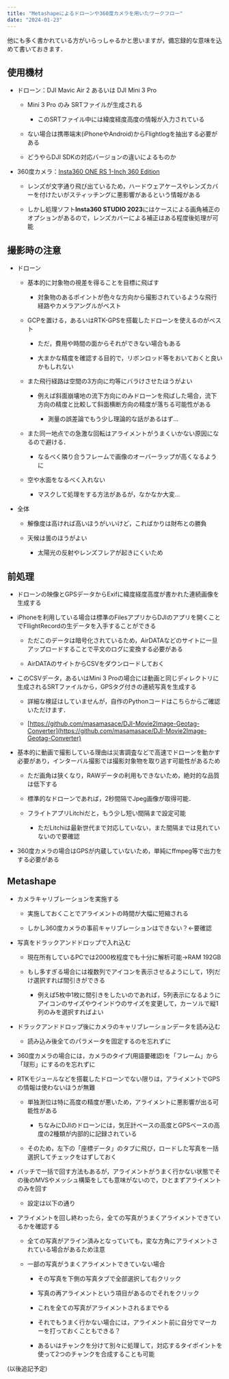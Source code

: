 ```yaml
---
title: "Metashapeによるドローンや360度カメラを用いたワークフロー"
date: "2024-01-23"
---
```


他にも多く書かれている方がいらっしゃるかと思いますが，備忘録的な意味を込めて書いておきます．

## 使用機材

- ドローン：DJI Mavic Air 2 あるいは DJI Mini 3 Pro
    
    - Mini 3 Pro のみ SRTファイルが生成される
        
        - このSRTファイル中には緯度経度高度の情報が入力されている
            
    - ない場合は携帯端末(iPhoneやAndroid)からFlightlogを抽出する必要がある
        
    - どうやらDJI SDKの対応バージョンの違いによるものか
        
- 360度カメラ：[Insta360 ONE RS 1-Inch 360 Edition](https://www.insta360.com/product/insta360-oners/1inch-360)
    
    - レンズが文字通り飛び出ているため，ハードウェアケースやレンズカバーを付けたいがスティッチングに悪影響があるという情報がある
        
    - しかし処理ソフト**Insta360 STUDIO 2023**にはケースによる画角補正のオプションがあるので，レンズカバーによる補正はある程度後処理が可能
        

## 撮影時の注意

- ドローン
    
    - 基本的に対象物の視差を得ることを目標に飛ばす
        
        - 対象物のあるポイントが色々な方向から撮影されているような飛行経路やカメラアングルがベスト
            
    - GCPを置ける，あるいはRTK-GPSを搭載したドローンを使えるのがベスト
        
        - ただ，費用や時間の面からそれができない場合もある
            
        - 大まかな精度を確認する目的で，リボンロッド等をおいておくと良いかもしれない
            
    - また飛行経路は空間の3方向に均等にバラけさせたほうがよい
        
        - 例えば斜面崩壊地の流下方向にのみドローンを飛ばした場合，流下方向の精度と比較して斜面横断方向の精度が落ちる可能性がある
            
            - 測量の誤差論でもう少し理論的な話があるはず…
                
    - また同一地点での急激な回転はアライメントがうまくいかない原因になるので避ける．
        
        - なるべく隣り合うフレームで画像のオーバーラップが高くなるように
            
    - 空や水面をなるべく入れない
        
        - マスクして処理をする方法があるが，なかなか大変…
            
        

- 全体
    
    - 解像度は高ければ高いほうがいいけど，こればかりは財布との勝負
        
    - 天候は曇のほうがよい
        
        - 太陽光の反射やレンズフレアが起きにくいため
            
    

## 前処理

- ドローンの映像とGPSデータからExifに緯度経度高度が書かれた連続画像を生成する
    
- iPhoneを利用している場合は標準のFilesアプリからDJIのアプリを開くことでFllightRecordの生データを入手することができる
    
    - ただこのデータは暗号化されているため，AirDATAなどのサイトに一旦アップロードすることで平文のログに変換する必要がある
        
    - AirDATAのサイトからCSVをダウンロードしておく
        
- このCSVデータ，あるいはMini 3 Proの場合には動画と同じディレクトリに生成されるSRTファイルから，GPSタグ付きの連続写真を生成する
    
    - 詳細な検証はしていませんが，自作のPythonコードはこちらからご確認いただけます．
        
    - [https://github.com/masamasace/DJI-Movie2Image-Geotag-Converter](https://github.com/masamasace/DJI-Movie2Image-Geotag-Converter)
        

- 基本的に動画で撮影している理由は災害調査などで高速でドローンを動かす必要があり，インターバル撮影では撮影対象物を取り逃す可能性があるため
    
    - ただ画角は狭くなり，RAWデータの利用もできないため，絶対的な品質は低下する
        
    - 標準的なドローンであれば，2秒間隔でJpeg画像が取得可能．
        
    - フライトアプリLitchiだと，もう少し短い間隔まで設定可能
        
        - ただLitchiは最新世代まで対応していない，また間隔までは見れていないので要確認
            
- 360度カメラの場合はGPSが内蔵していないため，単純にffmpeg等で出力をする必要がある
    

## Metashape

- カメラキャリブレーションを実施する
    
    - 実施しておくことでアライメントの時間が大幅に短縮される
        
    - しかし360度カメラの事前キャリブレーションはできない？←要確認
        
- 写真をドラックアンドドロップで入れ込む
    
    - 現在所有しているPCでは2000枚程度でも十分に解析可能→RAM 192GB
        
    - もし多すぎる場合には複数列でアイコンを表示させるようにして，1列だけ選択すれば間引きができる
        
        - 例えば5枚中1枚に間引きをしたいのであれば，5列表示になるようにアイコンのサイズやウインドウのサイズを変更して，カーソルで縦1列のみを選択すればよい
            
- ドラックアンドドロップ後にカメラのキャリブレーションデータを読み込む
    
    - 読み込み後全てのパラメータを固定するのを忘れずに
        
- 360度カメラの場合には，カメラのタイプ(用語要確認)を「フレーム」から「球形」にするのを忘れずに
    
- RTKモジュールなどを搭載したドローンでない限りは，アライメントでGPSの情報は使わないほうが無難
    
    - 単独測位は特に高度の精度が悪いため，アライメントに悪影響が出る可能性がある
        
        - ちなみにDJIのドローンには，気圧計ベースの高度とGPSベースの高度の2種類が内部的に記録されている
            
    - そのため，左下の「座標データ」のタブに飛び，ロードした写真を一括選択してチェックをはずしておく
        
- バッチで一括で回す方法もあるが，アライメントがうまく行かない状態でその後のMVSやメッシュ構築をしても意味がないので，ひとまずアライメントのみを回す
    
    - 設定は以下の通り
        
- アライメントを回し終わったら，全ての写真がうまくアライメントできているかを確認する
    
    - 全ての写真がアライン済みとなっていても，変な方角にアライメントされている場合があるため注意
        
    - 一部の写真がうまくアライメントできていない場合
        
        - その写真を下側の写真タブで全部選択して右クリック
            
        - 写真の再アライメントという項目があるのでそれをクリック
            
        - これを全ての写真がアライメントされるまでやる
            
        - それでもうまく行かない場合には，アライメント前に自分でマーカーを打っておくこともできる？
            
        - あるいはチャンクを分けて別々に処理して，対応するタイポイントを使って2つのチャンクを合成することも可能
            

(以後追記予定)

